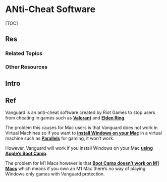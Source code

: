 # ANti-Cheat Software

[TOC]



## Res
### Related Topics


### Other Resources



## Intro


## Ref
[What Is Vanguard Anti-Cheat Software?]: https://machow2.com/vanguard/

Vanguard is an anti-cheat software created by Riot Games to stop users from cheating in games such as [**Valorant**](https://machow2.com/valorant-for-mac/) and [**Elden Ring**](https://machow2.com/elden-ring-mac/).

The problem this causes for Mac users is that Vanguard does not work in Virtual Machines so if you want to [**install Windows on your Mac**](https://machow2.com/best-way-run-windows-mac/) in a virtual machine such as [**Parallels**](https://machow2.com/parallels-review/) for gaming, it won’t work.

However, Vanguard will work if you install Windows on your Mac [**using Apple’s Boot Camp**](https://machow2.com/windows-11-mac-boot-camp/).

The problem for M1 Macs however is that [**Boot Camp doesn’t work on M1 Macs**](https://machow2.com/windows-on-m1-mac/) which means if you own an M1 Mac there’s no way of playing Windows only games with Vanguard protection.

